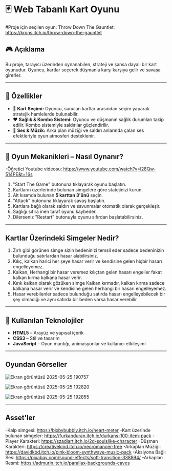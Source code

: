 # 🃏 Web Tabanlı Kart Oyunu

#Proje için seçilen oyun: 
Throw Down The Gauntlet: https://krons.itch.io/throw-down-the-gauntlet

## 🎮 Açıklama  
Bu proje, tarayıcı üzerinden oynanabilen, strateji ve şansa dayalı bir kart oyunudur. Oyuncu, kartlar seçerek düşmanla karşı karşıya gelir ve savaşa girerler.

---

## 🚀 Özellikler

- 🎴 **Kart Seçimi:** Oyuncu, sunulan kartlar arasından seçim yaparak stratejik hamlelerde bulunabilir.    
- ❤️ **Sağlık & Kombo Sistemi:** Oyuncu ve düşmanın sağlık durumları takip edilir. Kombo sistemiyle saldırılar güçlendirilir.  
- 🎵 **Ses & Müzik:** Arka plan müziği ve saldırı anlarında çalan ses efektleriyle oyun atmosferi desteklenir.  

---

## 🧠 Oyun Mekanikleri – Nasıl Oynanır?

-Öğretici Youtube videosu: https://www.youtube.com/watch?v=l28Qw-514PE&t=16s

1. "Start The Game" butonuna tıklayarak oyunu başlatın.
2. Kartların üzerlerinde bulunan simgelere göre statejinizi kurun. 
3. Alt kısımda bulunan **5 karttan 3'ünü** seçin.
4. "Attack" butonuna tıklayarak savaş başlatın.  
5. Kartlara bağlı olarak saldırı ve savunmalar otomatik olarak gerçekleşir.  
6. Sağlığı sıfıra inen taraf oyunu kaybeder.  
7. Dilerseniz "Restart" butonuyla oyunu sıfırdan başlatabilirsiniz.

---

## Kartlar Üzerindeki Simgeler Nedir?

1. Zırh gibi görünen simge sizin bedeninizi temsil eder sadece bedeninizin bulunduğu satırlardan hasar alabilirsiniz.
2. Kılıç, kalkan harici her şeye hasar verir ve kendisine gelen hiçbir hasarı engelleyemez.
3. Kalkan, Herhangi bir hasar veremez kılıçtan gelen hasarı engeller fakat kalkan kırma kalkana hasar verir.
4. Kırık kalkan olarak gözüken simge Kalkan kırmadır, kalkan kırma sadece kalkana hasar verir ve kendisine gelen herhangi bir hasarı engelleyemez.
5. Hasar verebilenler sadece bulunduğu satırda hasarı engelleyebilecek bir şey olmadığı ve aynı satırda bir beden varsa hasar verebilir

---

## 🧰 Kullanılan Teknolojiler

- **HTML5** – Arayüz ve yapısal içerik  
- **CSS3** – Stil ve tasarım  
- **JavaScript** – Oyun mantığı, animasyonlar ve kullanıcı etkileşimi  

---
## Oyundan Görseller

![Ekran görüntüsü 2025-05-25 190757](https://github.com/user-attachments/assets/54f8c864-f496-4595-8724-c8983c3a6356)

![Ekran görüntüsü 2025-05-25 192820](https://github.com/user-attachments/assets/1ed9656a-175b-4900-8483-671e7aecddc9)

![Ekran görüntüsü 2025-05-25 192855](https://github.com/user-attachments/assets/0e834d1d-6557-4ab8-b09b-72f9f21481eb)




---

## Asset'ler


-Kalp simgesi: https://bixbybubbly.itch.io/heart-meter
-Kart üzerinde bulunan simgeler: https://furkanduran.itch.io/durkans-100-item-pack
-Player Karakteri: https://szadiart.itch.io/2d-soulslike-character
-Düşman Karakteri: https://creativekind.itch.io/necromancer-free
-Arkaplan Müziği: https://davidkbd.itch.io/pink-bloom-synthwave-music-pack
-Aksiyona Bağlı Ses: https://pixabay.com/sound-effects/soft-transition-338894/
-Arkaplan Resmi: https://admurin.itch.io/parallax-backgrounds-caves

